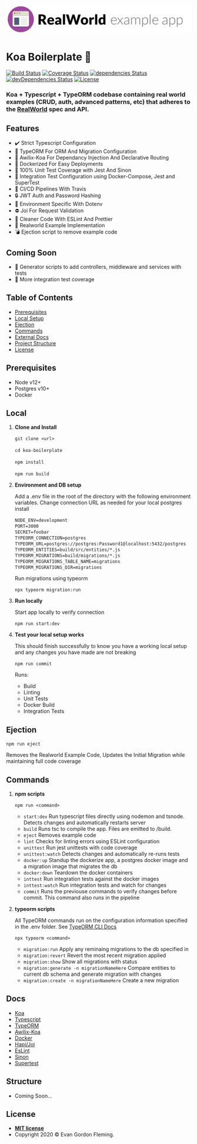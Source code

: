 # ![RealWorld Example App](logo.png)

# Koa Boilerplate 🚀

[![Build Status](https://travis-ci.com/eflem00/koa-boilerplate.svg?branch=master)](https://travis-ci.com/eflem00/koa-boilerplate) [![Coverage Status](https://coveralls.io/repos/github/eflem00/koa-boilerplate/badge.svg?branch=master)](https://coveralls.io/github/eflem00/koa-boilerplate?branch=master) [![dependencies Status](https://david-dm.org/eflem00/koa-boilerplate/status.svg)](https://david-dm.org/eflem00/koa-boilerplate) [![devDependencies Status](https://david-dm.org/eflem00/koa-boilerplate/dev-status.svg)](https://david-dm.org/eflem00/koa-boilerplate?type=dev) [![License](https://img.shields.io/:license-mit-blue.svg?style=flat-square)](http://badges.mit-license.org)

### Koa + Typescript + TypeORM codebase containing real world examples (CRUD, auth, advanced patterns, etc) that adheres to the [RealWorld](https://github.com/gothinkster/realworld) spec and API.

## **Features**

- ✔️ Strict Typescript Configuration
- 🧬 TypeORM For ORM And Migration Configuration
- 💉 Awilix-Koa For Dependancy Injection And Declarative Routing
- 🐋 Dockerized For Easy Deployments
- 💯 100% Unit Test Coverage with Jest And Sinon
- 🧪 Integration Test Configuration using Docker-Compose, Jest and SuperTest
- 🚚 CI/CD Pipelines With Travis
- 🔒 JWT Auth and Password Hashing
- 📜 Environment Specific With Dotenv
- ⛔ Joi For Request Validation
- 🎀 Cleaner Code With ESLint And Prettier
- 🧭 Realworld Example Implementation
- 💣 Ejection script to remove example code

## **Coming Soon**

- 🛵 Generator scripts to add controllers, middleware and services with tests
- 🧪 More integration test coverage

## **Table of Contents**

- [Prerequisites](#prerequisites)
- [Local Setup](#local)
- [Ejection](#ejection)
- [Commands](#commands)
- [External Docs](#docs)
- [Project Structure](#structure)
- [License](#license)

## **Prerequisites**

- Node v12+
- Postgres v10+
- Docker

## **Local**

1.  **Clone and Install**


    ```
    git clone <url>

    cd koa-boilerplate

    npm install

    npm run build
    ```

2.  **Environment and DB setup**

    Add a .env file in the root of the directory with the following environment variables. Change connection URL as needed for your local postgres install

    ```
    NODE_ENV=development
    PORT=3000
    SECRET=foobar
    TYPEORM_CONNECTION=postgres
    TYPEORM_URL=postgres://postgres:Password1@localhost:5432/postgres
    TYPEORM_ENTITIES=build/src/entities/*.js
    TYPEORM_MIGRATIONS=build/migrations/*.js
    TYPEORM_MIGRATIONS_TABLE_NAME=migrations
    TYPEORM_MIGRATIONS_DIR=migrations
    ```

    Run migrations using typeorm

    ```
    npx typeorm migration:run
    ```

3.  **Run locally**

    Start app locally to verify connection

    ```
    npm run start:dev
    ```

4.  **Test your local setup works**

    This should finish successfully to know you have a working local setup and any changes you have made are not breaking

    ```
    npm run commit
    ```

    Runs:

    - Build
    - Linting
    - Unit Tests
    - Docker Build
    - Integration Tests

## **Ejection**

```
npm run eject
```

Removes the Realworld Example Code, Updates the Initial Migration while maintaining full code coverage

## **Commands**

1.  **npm scripts**

    ```
    npm run <command>
    ```

    - `start:dev` Run typescript files directly using nodemon and tsnode. Detects changes and automatically restarts server
    - `build` Runs tsc to compile the app. Files are emitted to /build.
    - `eject` Removes example code
    - `lint` Checks for linting errors using ESLint configuration
    - `unittest` Run jest unittests with code coverage
    - `unittest:watch` Detects changes and automatically re-runs tests
    - `docker:up` Standup the dockerize app, a postgres docker image and a migration image that migrates the db
    - `docker:down` Teardown the docker containers
    - `inttest` Run integration tests against the docker images
    - `inttest:watch` Run integration tests and watch for changes
    - `commit` Runs the previouse commands to verify changes before commit. This command also runs in the pipeline

2.  **typeorm scripts**

    All TypeORM commands run on the configuration information specified in the .env folder.
    See [TypeORM CLI Docs](https://github.com/typeorm/typeorm/blob/master/docs/using-cli.md)

    ```
    npx typeorm <command>
    ```

    - `migration:run` Apply any reminaing migrations to the db specified in
    - `migration:revert` Revert the most recent migration applied
    - `migration:show` Show all migrations with status
    - `migration:generate -n migrationNameHere` Compare entities to current db schema and generate migration with changes
    - `migration:create -n migrationNameHere` Create a new migration

## **Docs**

- [Koa](https://devdocs.io/koa/)
- [Typescript](https://www.typescriptlang.org/docs/home)
- [TypeORM](https://github.com/typeorm/typeorm/tree/master/docs)
- [Awilix-Koa](https://github.com/jeffijoe/awilix-koa)
- [Docker](https://docs.docker.com)
- [Hapi/Joi](https://github.com/hapijs/joi/blob/master/API.md)
- [EsLint](https://eslint.org/docs/user-guide/configuring)
- [Sinon](https://sinonjs.org/releases/latest/)
- [Supertest](https://www.npmjs.com/package/supertest)

## **Structure**

- Coming Soon...

## **License**

- **[MIT license](http://opensource.org/licenses/mit-license.php)**
- Copyright 2020 © Evan Gordon Fleming.
